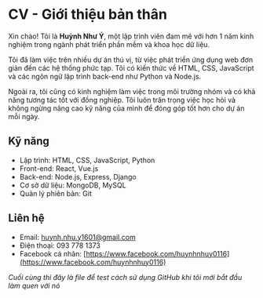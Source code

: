 # CV - Giới thiệu bản thân

Xin chào! Tôi là **Huỳnh Như Ý**, một lập trình viên đam mê với hơn 1 năm kinh nghiệm trong ngành phát triển phần mềm và khoa học dữ liệu.

Tôi đã làm việc trên nhiều dự án thú vị, từ việc phát triển ứng dụng web đơn giản đến các hệ thống phức tạp. Tôi có kiến thức về HTML, CSS, JavaScript và các ngôn ngữ lập trình back-end như Python và Node.js.

Ngoài ra, tôi cũng có kinh nghiệm làm việc trong môi trường nhóm và có khả năng tương tác tốt với đồng nghiệp. Tôi luôn trân trọng việc học hỏi và không ngừng nâng cao kỹ năng của mình để đóng góp tốt hơn cho dự án mỗi ngày.

## Kỹ năng

- Lập trình: HTML, CSS, JavaScript, Python
- Front-end: React, Vue.js
- Back-end: Node.js, Express, Django
- Cơ sở dữ liệu: MongoDB, MySQL
- Quản lý phiên bản: Git

## Liên hệ

- Email: huynh.nhu.y1601@gmail.com
- Điện thoại: 093 778 1373
- Facebook cá nhân: [https://www.facebook.com/huynhnhuy0116](https://www.facebook.com/huynhnhuy0116)

*Cuối cùng thì đây là file để test cách sử dụng GitHub khi tôi mới bắt đầu làm quen với nó*
